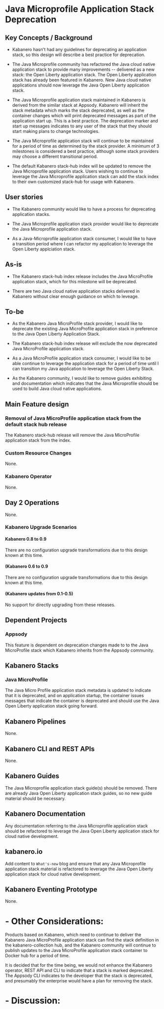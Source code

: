 # Java Microprofile Application Stack Deprecation

## Key Concepts / Background
- Kabanero hasn't had any guidelines for deprecating an application stack, so this design will describe a best practice for deprecation.

- The Java Microprofile community has refactored the Java cloud native  application stack to provide many improvements -- delivered as a new stack: the Open Liberty application stack.  The Open Liberty application stack has already been featured in Kabanero.  New Java cloud native applications should now leverage the Java Open Liberty application stack.

- The Java Microprofile application stack maintained in Kabanero is derived from the similar stack at Appsody.  Kabanero will inherit the stack metadata which marks the stack deprecated, as well as the container changes which will print deprecated messages as part of the application start up.  This is a best practice.  The deprecation marker and start up messages indicates to any user of the stack that they should start making plans to change technologies.

- The Java Microprofile application stack will continue to be maintained for a period of time as determined by the stack provider.  A minimum of 3 milestones is considered a best practice, although some stack providers may choose a different transitional period.

- The default Kabanero stack-hub index will be updated to remove the Java Microprofile application stack.  Users wishing to continue to leverage the Java Microprofile application stack can add the stack index to their own customized stack-hub for usage with Kabanero.

## User stories

- The Kabanero community would like to have a process for deprecating  application stacks.

- The Java Microprofile application stack provider would like to deprecate the Java Microprofile application stack.

- As a Java-Microprofile application stack consumer, I would like to have a transition period where I can refactor my application to leverage the Open Liberty applciation stack.

## As-is

- The Kabanero stack-hub index release includes the Java MicroProfile application stack, which for this milestone will be deprecated.

- There are two Java cloud native application stacks delivered in Kabanero without clear enough guidance on which to leveage.

## To-be

- As the Kabanero Java MicroProfile stack provider, I would like to deprecate the existing Java MicroProfile application stack in preference to the Java Open Liberty Application Stack.

- The Kabanero stack-hub index release will exclude the now deprecated Java MicroProfile application stack.

- As a Java MicroProfile application stack consumer, I would like to be able continue to leverage the application stack for a period of time until I can transition my Java application to leverage the Open Liberty Stack.

- As the Kabanero community, I would like to remove guides exhibiting and documentation which indicates that the Java Microprofile should be used to build Java cloud native applications.

## Main Feature design

### Removal of Java MicroProfile application stack from the default stack hub release

The Kabanero stack-hub release will remove the Java MicroProfile application stack from the index.

### Custom Resource Changes

None.

### Kabanero Operator

None.

## Day 2 Operations

None.

### Kabanero Upgrade Scenarios

#### Kabanero 0.8 to 0.9

There are no configuration upgrade transformations due to this design known at this time.

#### (Kabanero 0.6 to 0.9

There are no configuration upgrade transformations due to this design known at this time.

#### (Kabanero updates from 0.1-0.5)

No support for directly upgrading from these releases.

##  Dependent Projects

### Appsody

This feature is dependent on deprecation changes made to to the Java MicroProfile stack which Kabanero inherits from the Appsody community. 

## Kabanero Stacks

### Java MicroProfile

The Java Micro Profile application stack metadata is updated to indicate that it is deprecated, and on application startup, the container issues messages that indicate the container is deprecated and should use the Java Open Liberty application stack going forward.

## Kabanero Pipelines

None.

## Kabanero CLI and REST APIs

None.

## Kabanero Guides

The Java Microprofile application stack guide(s) should be removed.  There are already Java Open Liberty application stack guides, so no new guide material should be necessary.

## Kabanero Documentation

Any documentation referring to the Java Microprofile application stack should be refactored to leverage the Java Open Liberty application stack for cloud native development.

## kabanero.io

Add content to `What's-new` blog and ensure that any Java Microprofile application stack material is refactored to leverage the Java Open Liberty application stack for cloud native development.

## Kabanero Eventing Prototype

None.

#  - Other Considerations:  

Products based on Kabanero, which need to continue to deliver the Kabanero Java MicroProfile application stack can find the stack definition in the kabanero-collection hub, and the Kabanero community will continue to publish updates to the Java MicroProfile application stack container to Docker hub for a period of time.

It is decided that for the time being, we would not enhance the Kabanero operator, REST API and CLI to indicate that a stack is marked deprecated.  The Appsody CLI indicates to the developer that the stack is deprecated, and presumably the enterprise would have a plan for removing the stack.

#  - Discussion:  


